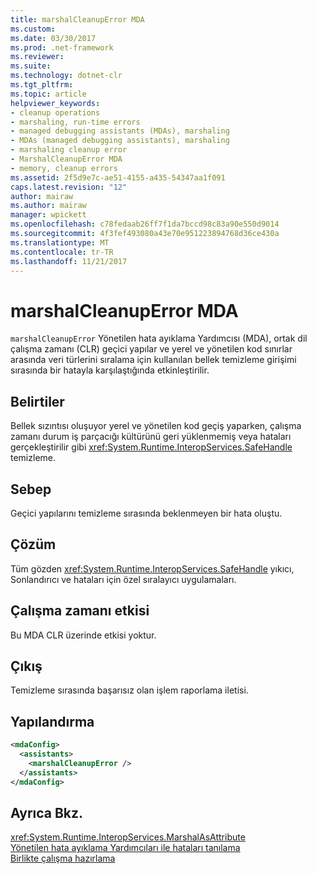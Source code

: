 ```yaml
---
title: marshalCleanupError MDA
ms.custom: 
ms.date: 03/30/2017
ms.prod: .net-framework
ms.reviewer: 
ms.suite: 
ms.technology: dotnet-clr
ms.tgt_pltfrm: 
ms.topic: article
helpviewer_keywords:
- cleanup operations
- marshaling, run-time errors
- managed debugging assistants (MDAs), marshaling
- MDAs (managed debugging assistants), marshaling
- marshaling cleanup error
- MarshalCleanupError MDA
- memory, cleanup errors
ms.assetid: 2f5d9e7c-ae51-4155-a435-54347aa1f091
caps.latest.revision: "12"
author: mairaw
ms.author: mairaw
manager: wpickett
ms.openlocfilehash: c78fedaab26ff7f1da7bccd98c83a90e550d9014
ms.sourcegitcommit: 4f3fef493080a43e70e951223894768d36ce430a
ms.translationtype: MT
ms.contentlocale: tr-TR
ms.lasthandoff: 11/21/2017
---
```

# <a name="marshalcleanuperror-mda"></a>marshalCleanupError MDA
`marshalCleanupError` Yönetilen hata ayıklama Yardımcısı (MDA), ortak dil çalışma zamanı (CLR) geçici yapılar ve yerel ve yönetilen kod sınırlar arasında veri türlerini sıralama için kullanılan bellek temizleme girişimi sırasında bir hatayla karşılaştığında etkinleştirilir.  
  
## <a name="symptoms"></a>Belirtiler  
 Bellek sızıntısı oluşuyor yerel ve yönetilen kod geçiş yaparken, çalışma zamanı durum iş parçacığı kültürünü geri yüklenmemiş veya hataları gerçekleştirilir gibi <xref:System.Runtime.InteropServices.SafeHandle> temizleme.  
  
## <a name="cause"></a>Sebep  
 Geçici yapılarını temizleme sırasında beklenmeyen bir hata oluştu.  
  
## <a name="resolution"></a>Çözüm  
 Tüm gözden <xref:System.Runtime.InteropServices.SafeHandle> yıkıcı, Sonlandırıcı ve hataları için özel sıralayıcı uygulamaları.  
  
## <a name="effect-on-the-runtime"></a>Çalışma zamanı etkisi  
 Bu MDA CLR üzerinde etkisi yoktur.  
  
## <a name="output"></a>Çıkış  
 Temizleme sırasında başarısız olan işlem raporlama iletisi.  
  
## <a name="configuration"></a>Yapılandırma  
  
```xml  
<mdaConfig>  
  <assistants>  
    <marshalCleanupError />  
  </assistants>  
</mdaConfig>  
```  
  
## <a name="see-also"></a>Ayrıca Bkz.  
 <xref:System.Runtime.InteropServices.MarshalAsAttribute>  
 [Yönetilen hata ayıklama Yardımcıları ile hataları tanılama](../../../docs/framework/debug-trace-profile/diagnosing-errors-with-managed-debugging-assistants.md)  
 [Birlikte çalışma hazırlama](../../../docs/framework/interop/interop-marshaling.md)
